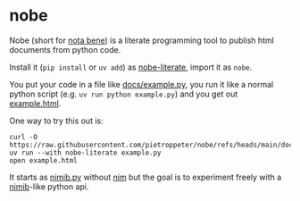 # nobe

Nobe (short for [nota bene](https://en.wikipedia.org/wiki/Nota_bene))
is a literate programming tool to publish html documents from python code.

Install it (`pip install` or `uv add`) as [nobe-literate](https://pypi.org/project/nobe-literate/), import it as `nobe`.

You put your code in a file like [docs/example.py](docs/example.py),
you run it like a normal python script (e.g. `uv run python example.py`)
and you get out [example.html](https://pietroppeter.github.io/nobe/example.html).

One way to try this out is:

```
curl -O https://raw.githubusercontent.com/pietroppeter/nobe/refs/heads/main/docs/example.py
uv run --with nobe-literate example.py
open example.html
```

It starts as [nimib.py] without [nim] but the goal is to experiment freely with a [nimib]-like python api.

[nimib]: https://github.com/pietroppeter/nimib
[nimib.py]: https://github.com/nimib-land/nimib.py
[nim]: https://nim-lang.org/
